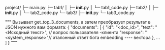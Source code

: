 project/
  ├─ main.py
  ├─ tab1/
  │   ├─ __init__.py
  │   └─ tab1_code.py
  ├─ tab2/
  │   ├─ __init__.py
  │   └─ tab2_code.py
  └─ tab3/
      ├─ __init__.py
      └─ tab3_code.py



"""
    Вызывает get_top_3_documents, а затем преобразует результат в JSON
    нужного вам формата:
      {
        "documents": [
          {
            "id": "<doc_id>",
            "text": "<Исходный текст>", // вопрос пользователя -клиента 
            "response": "<system_response>"// эталонный ответ бота 
            embedding ---- вектора 
          },
          ...
        ]
      }
    """      